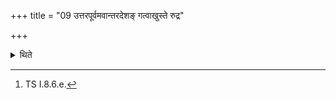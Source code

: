 +++
title = "09 उत्तरपूर्वमवान्तरदेशङ् गत्वाखुस्ते रुद्र"

+++

<details><summary>थिते</summary>

9. Having gone to the intermediary region between the north and east (of the sacrificial ground) he throws sacrificial bread on the earth dug out by rats with ākhuste rudra paśuḥ...[^1]

[^1]: TS I.8.6.e.
</details>
